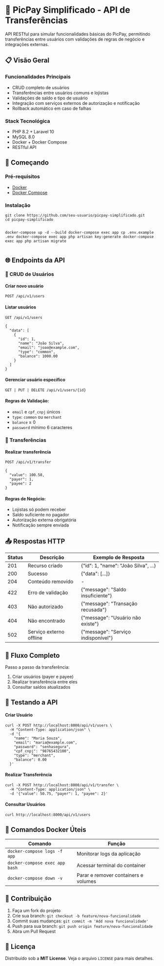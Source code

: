 <body>

<h1>📲 PicPay Simplificado - API de Transferências</h1>
<p>API RESTful para simular funcionalidades básicas do PicPay, permitindo transferências entre usuários com validações de regras de negócio e integrações externas.</p>

<h2>📋 Visão Geral</h2>

<h3>Funcionalidades Principais</h3>
<ul>
  <li>CRUD completo de usuários</li>
  <li>Transferências entre usuários comuns e lojistas</li>
  <li>Validações de saldo e tipo de usuário</li>
  <li>Integração com serviços externos de autorização e notificação</li>
  <li>Rollback automático em caso de falhas</li>
</ul>

<h3>Stack Tecnológica</h3>
<ul>
  <li>PHP 8.2 + Laravel 10</li>
  <li>MySQL 8.0</li>
  <li>Docker + Docker Compose</li>
  <li>RESTful API</li>
</ul>

<h2>🚀 Começando</h2>

<h3>Pré-requisitos</h3>
<ul>
  <li><a href="https://docs.docker.com/get-docker/">Docker</a></li>
  <li><a href="https://docs.docker.com/compose/install/">Docker Compose</a></li>
</ul>

<h3>Instalação</h3>
<pre><code>git clone https://github.com/seu-usuario/picpay-simplificado.git
cd picpay-simplificado

docker-compose up -d --build
docker-compose exec app cp .env.example .env
docker-compose exec app php artisan key:generate
docker-compose exec app php artisan migrate
</code></pre>

<h2>🌐 Endpoints da API</h2>

<h3>🔑 CRUD de Usuários</h3>

<h4>Criar novo usuário</h4>
<code>POST /api/v1/users</code>

<h4>Listar usuários</h4>
<code>GET /api/v1/users</code>

<pre><code>{
  "data": [
    {
      "id": 1,
      "name": "João Silva",
      "email": "joao@example.com",
      "type": "common",
      "balance": 1000.00
    }
  ]
}
</code></pre>

<h4>Gerenciar usuário específico</h4>
<code>GET | PUT | DELETE /api/v1/users/{id}</code>

<h4>Regras de Validação:</h4>
<ul>
  <li><code>email</code> e <code>cpf_cnpj</code> únicos</li>
  <li><code>type</code>: <code>common</code> ou <code>merchant</code></li>
  <li><code>balance</code> ≥ 0</li>
  <li><code>password</code> mínimo 6 caracteres</li>
</ul>

<h3>💸 Transferências</h3>

<h4>Realizar transferência</h4>
<code>POST /api/v1/transfer</code>

<pre><code>{
  "value": 100.50,
  "payer": 1,
  "payee": 2
}
</code></pre>

<h4>Regras de Negócio:</h4>
<ul>
  <li>Lojistas só podem receber</li>
  <li>Saldo suficiente no pagador</li>
  <li>Autorização externa obrigatória</li>
  <li>Notificação sempre enviada</li>
</ul>

<h2>📤 Respostas HTTP</h2>

<table>
  <thead>
    <tr>
      <th>Status</th>
      <th>Descrição</th>
      <th>Exemplo de Resposta</th>
    </tr>
  </thead>
  <tbody>
    <tr><td>201</td><td>Recurso criado</td><td>{"id": 1, "name": "João Silva", ...}</td></tr>
    <tr><td>200</td><td>Sucesso</td><td>{"data": [...]}</td></tr>
    <tr><td>204</td><td>Conteúdo removido</td><td>-</td></tr>
    <tr><td>422</td><td>Erro de validação</td><td>{"message": "Saldo insuficiente"}</td></tr>
    <tr><td>403</td><td>Não autorizado</td><td>{"message": "Transação recusada"}</td></tr>
    <tr><td>404</td><td>Não encontrado</td><td>{"message": "Usuário não existe"}</td></tr>
    <tr><td>502</td><td>Serviço externo offline</td><td>{"message": "Serviço indisponível"}</td></tr>
  </tbody>
</table>

<h2>🔄 Fluxo Completo</h2>
<p>Passo a passo da transferência:</p>
<ol>
  <li>Criar usuários (payer e payee)</li>
  <li>Realizar transferência entre eles</li>
  <li>Consultar saldos atualizados</li>
</ol>

<h2>🧪 Testando a API</h2>

<h4>Criar Usuário</h4>
<pre><code>curl -X POST http://localhost:8000/api/v1/users \
  -H "Content-Type: application/json" \
  -d '{
    "name": "Maria Souza",
    "email": "maria@example.com",
    "password": "senhasegura",
    "cpf_cnpj": "98765432100",
    "type": "merchant",
    "balance": 0.00
  }'</code></pre>

<h4>Realizar Transferência</h4>
<pre><code>curl -X POST http://localhost:8000/api/v1/transfer \
  -H "Content-Type: application/json" \
  -d '{"value": 50.75, "payer": 1, "payee": 2}'</code></pre>

<h4>Consultar Usuários</h4>
<pre><code>curl http://localhost:8000/api/v1/users</code></pre>

<h2>🐳 Comandos Docker Úteis</h2>

<table>
  <thead>
    <tr>
      <th>Comando</th>
      <th>Função</th>
    </tr>
  </thead>
  <tbody>
    <tr><td><code>docker-compose logs -f app</code></td><td>Monitorar logs da aplicação</td></tr>
    <tr><td><code>docker-compose exec app bash</code></td><td>Acessar terminal do container</td></tr>
    <tr><td><code>docker-compose down -v</code></td><td>Parar e remover containers e volumes</td></tr>
  </tbody>
</table>

<h2>🤝 Contribuição</h2>

<ol>
  <li>Faça um fork do projeto</li>
  <li>Crie sua branch: <code>git checkout -b feature/nova-funcionalidade</code></li>
  <li>Commit suas mudanças: <code>git commit -m 'Add nova funcionalidade'</code></li>
  <li>Push para sua branch: <code>git push origin feature/nova-funcionalidade</code></li>
  <li>Abra um Pull Request</li>
</ol>

<h2>📄 Licença</h2>
<p>Distribuído sob a <strong>MIT License</strong>. Veja o arquivo <code>LICENSE</code> para mais detalhes.</p>

</body>
</html>

